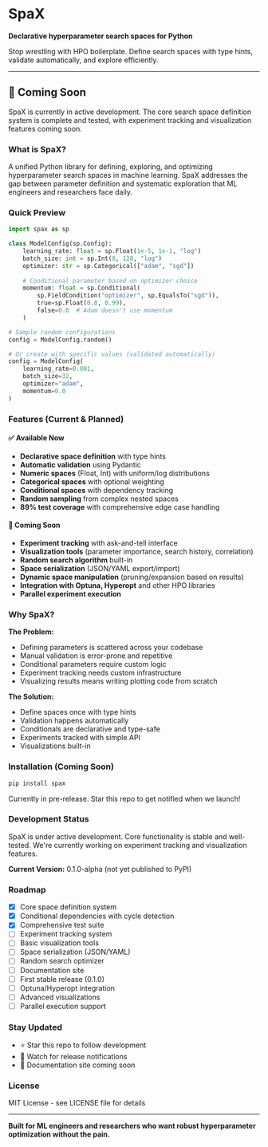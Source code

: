 # SpaX

**Declarative hyperparameter search spaces for Python**

Stop wrestling with HPO boilerplate. Define search spaces with type hints, validate automatically, and explore efficiently.

---

## 🚧 Coming Soon

SpaX is currently in active development. The core search space definition system is complete and tested, with experiment tracking and visualization features coming soon.

### What is SpaX?

A unified Python library for defining, exploring, and optimizing hyperparameter search spaces in machine learning. SpaX addresses the gap between parameter definition and systematic exploration that ML engineers and researchers face daily.

### Quick Preview
```python
import spax as sp

class ModelConfig(sp.Config):
    learning_rate: float = sp.Float(1e-5, 1e-1, "log")
    batch_size: int = sp.Int(8, 128, "log")
    optimizer: str = sp.Categorical(["adam", "sgd"])
    
    # Conditional parameter based on optimizer choice
    momentum: float = sp.Conditional(
        sp.FieldCondition("optimizer", sp.EqualsTo("sgd")),
        true=sp.Float(0.8, 0.99),
        false=0.0  # Adam doesn't use momentum
    )

# Sample random configurations
config = ModelConfig.random()

# Or create with specific values (validated automatically)
config = ModelConfig(
    learning_rate=0.001,
    batch_size=32,
    optimizer="adam",
    momentum=0.0
)
```

### Features (Current & Planned)

#### ✅ Available Now
- **Declarative space definition** with type hints
- **Automatic validation** using Pydantic
- **Numeric spaces** (Float, Int) with uniform/log distributions
- **Categorical spaces** with optional weighting
- **Conditional spaces** with dependency tracking
- **Random sampling** from complex nested spaces
- **89% test coverage** with comprehensive edge case handling

#### 🚀 Coming Soon
- **Experiment tracking** with ask-and-tell interface
- **Visualization tools** (parameter importance, search history, correlation)
- **Random search algorithm** built-in
- **Space serialization** (JSON/YAML export/import)
- **Dynamic space manipulation** (pruning/expansion based on results)
- **Integration with Optuna, Hyperopt** and other HPO libraries
- **Parallel experiment execution**

### Why SpaX?

**The Problem:**
- Defining parameters is scattered across your codebase
- Manual validation is error-prone and repetitive
- Conditional parameters require custom logic
- Experiment tracking needs custom infrastructure
- Visualizing results means writing plotting code from scratch

**The Solution:**
- Define spaces once with type hints
- Validation happens automatically
- Conditionals are declarative and type-safe
- Experiments tracked with simple API
- Visualizations built-in

### Installation (Coming Soon)
```bash
pip install spax
```

Currently in pre-release. Star this repo to get notified when we launch!

### Development Status

SpaX is under active development. Core functionality is stable and well-tested. We're currently working on experiment tracking and visualization features.

**Current Version:** 0.1.0-alpha (not yet published to PyPI)

### Roadmap

- [x] Core space definition system
- [x] Conditional dependencies with cycle detection
- [x] Comprehensive test suite
- [ ] Experiment tracking system
- [ ] Basic visualization tools
- [ ] Space serialization (JSON/YAML)
- [ ] Random search optimizer
- [ ] Documentation site
- [ ] First stable release (0.1.0)
- [ ] Optuna/Hyperopt integration
- [ ] Advanced visualizations
- [ ] Parallel execution support

### Stay Updated

- ⭐ Star this repo to follow development
- 👀 Watch for release notifications
- 📖 Documentation site coming soon

### License

MIT License - see LICENSE file for details

---

**Built for ML engineers and researchers who want robust hyperparameter optimization without the pain.**